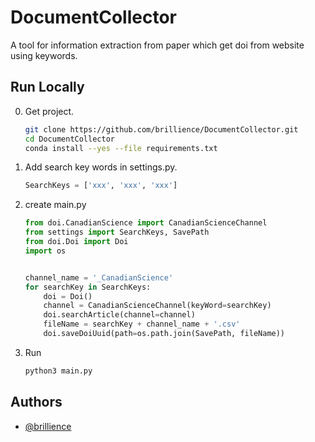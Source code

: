 # DocumentCollector

A tool for information extraction from paper which get doi from website using keywords.


## Run Locally

0. Get project.

   ```bash
   git clone https://github.com/brillience/DocumentCollector.git
   cd DocumentCollector
   conda install --yes --file requirements.txt
   ```

1. Add search key words in settings.py.

   ```python
   SearchKeys = ['xxx', 'xxx', 'xxx']
   ```

2. create main.py

   ```python
   from doi.CanadianScience import CanadianScienceChannel
   from settings import SearchKeys, SavePath
   from doi.Doi import Doi
   import os
   
   
   channel_name = '_CanadianScience'
   for searchKey in SearchKeys:
       doi = Doi()
       channel = CanadianScienceChannel(keyWord=searchKey)
       doi.searchArticle(channel=channel)
       fileName = searchKey + channel_name + '.csv'
       doi.saveDoiUuid(path=os.path.join(SavePath, fileName))
   ```

3. Run

   ```bash
   python3 main.py
   ```

## Authors

- [@brillience](https://github.com/brillience)

